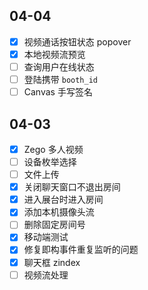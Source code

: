 ## 04-04

- [x] 视频通话按钮状态 popover
- [x] 本地视频流预览
- [ ] 查询用户在线状态
- [ ] 登陆携带 `booth_id`
- [ ] Canvas 手写签名

## 04-03

- [x] Zego 多人视频
- [ ] 设备枚举选择
- [ ] 文件上传
- [x] 关闭聊天窗口不退出房间
- [x] 进入展台时进入房间
- [x] 添加本机摄像头流
- [ ] 删除固定房间号
- [x] 移动端测试
- [x] 修复即构事件重复监听的问题
- [x] 聊天框 zindex
- [ ] 视频流处理